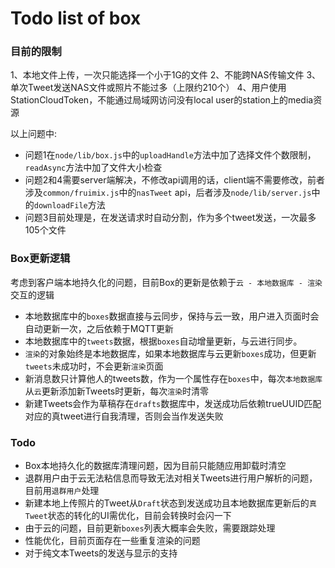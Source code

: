 # Todo list of box

### 目前的限制

1、本地文件上传，一次只能选择一个小于1G的文件
2、不能跨NAS传输文件
3、单次Tweet发送NAS文件或照片不能过多（上限约210个）
4、用户使用StationCloudToken，不能通过局域网访问没有local user的station上的media资源

以上问题中:

+ 问题1在`node/lib/box.js`中的`uploadHandle`方法中加了选择文件个数限制，`readAsync`方法中加了文件大小检查
+ 问题2和4需要server端解决，不修改api调用的话，client端不需要修改，前者涉及`common/fruimix.js`中的`nasTweet` api，后者涉及`node/lib/server.js`中的`downloadFile`方法
+ 问题3目前处理是，在发送请求时自动分割，作为多个tweet发送，一次最多105个文件


### Box更新逻辑

考虑到客户端本地持久化的问题，目前Box的更新是依赖于`云 - 本地数据库 - 渲染`交互的逻辑

+ 本地数据库中的`boxes`数据直接与云同步，保持与云一致，用户进入页面时会自动更新一次，之后依赖于MQTT更新
+ 本地数据库中的`tweets`数据，根据`boxes`自动增量更新，与云进行同步。
+ `渲染`的对象始终是本地数据库，如果本地数据库与云更新`boxes`成功，但更新`tweets`未成功时，不会更新`渲染`页面
+ 新消息数只计算他人的tweets数，作为一个属性存在`boxes`中，每次`本地数据库`从`云`更新添加新Tweets时更新，每次`渲染`时清零
+ 新建Tweets会作为草稿存在`drafts`数据库中，发送成功后依赖trueUUID匹配对应的真tweet进行自我清理，否则会当作发送失败

### Todo

+ Box本地持久化的数据库清理问题，因为目前只能随应用卸载时清空
+ 退群用户由于云无法粘信息而导致无法对相关Tweets进行用户解析的问题，目前用`退群用户`处理
+ 新建本地上传照片的Tweet从`Draft`状态到发送成功且本地数据库更新后的`真Tweet`状态的转化的UI需优化，目前会转换时会闪一下
+ 由于云的问题，目前更新`boxes`列表大概率会失败，需要跟踪处理
+ 性能优化，目前页面存在一些重复渲染的问题
+ 对于纯文本Tweets的发送与显示的支持
